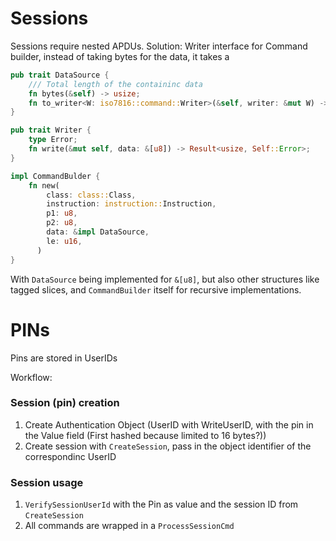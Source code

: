 Sessions
========

Sessions require nested APDUs.
Solution: Writer interface for Command builder, instead of taking bytes for the data, it takes a 

```rust
pub trait DataSource {
    /// Total length of the containinc data
    fn bytes(&self) -> usize;
    fn to_writer<W: iso7816::command::Writer>(&self, writer: &mut W) -> Result<(), W::Error>;
}
```

```rust
pub trait Writer {
    type Error;
    fn write(&mut self, data: &[u8]) -> Result<usize, Self::Error>;
}
```

```rust
impl CommandBulder {
    fn new(
        class: class::Class,
        instruction: instruction::Instruction,
        p1: u8,
        p2: u8,
        data: &impl DataSource,
        le: u16,
      )
}
```

With `DataSource` being implemented for `&[u8]`, but also other structures like tagged slices, and `CommandBuilder` itself for recursive implementations.

PINs
====

Pins are stored in UserIDs

Workflow:

### Session (pin) creation

1. Create Authentication Object (UserID with WriteUserID, with the pin in the Value field (First hashed because limited to 16 bytes?))
2. Create session with `CreateSession`, pass in the object identifier of the correspondinc UserID


### Session usage

1. `VerifySessionUserId` with the Pin as value and the session ID from `CreateSession`
2. All commands are wrapped in a `ProcessSessionCmd`




